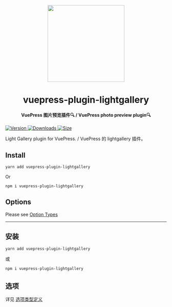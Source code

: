 <!-- markdownlint-disable -->
<p align="center">
  <img width="240" src="https://vuepress-theme-hope.github.io/v2/logo.svg" style="text-align: center;"/>
</p>
<h1 align="center">vuepress-plugin-lightgallery</h1>
<h4 align="center">VuePress 图片预览插件🔍 / VuePress photo preview plugin🔍</h4>

[![Version](https://img.shields.io/npm/v/vuepress-plugin-lightgallery/next.svg?style=flat-square&logo=npm) ![Downloads](https://img.shields.io/npm/dm/vuepress-plugin-lightgallery.svg?style=flat-square&logo=npm) ![Size](https://img.shields.io/bundlephobia/min/vuepress-plugin-lightgallery?style=flat-square&logo=npm)](https://www.npmjs.com/package/vuepress-plugin-lightgallery)

Light Gallery plugin for VuePress. / VuePress 的 lightgallery 插件。

## Install

```bash
yarn add vuepress-plugin-lightgallery
```

Or

```bash
npm i vuepress-plugin-lightgallery
```

## Options

Please see [Option Types](https://github.com/vuepress-theme-hope/vuepress-theme-hope/blob/main/packages/lightgallery/src/shared/options.ts)

---

## 安装

```bash
yarn add vuepress-plugin-lightgallery
```

或

```bash
npm i vuepress-plugin-lightgallery
```

## 选项

详见 [选项类型定义](https://github.com/vuepress-theme-hope/vuepress-theme-hope/blob/main/packages/lightgallery/src/shared/options.ts)
